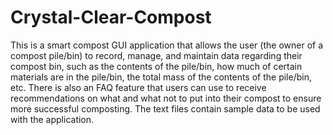 # Crystal-Clear-Compost
This is a smart compost GUI application that allows the user (the owner of a compost pile/bin) to record, manage, and maintain data regarding their compost bin, such as the contents of the pile/bin, how much of certain materials are in the pile/bin, the total mass of the contents of the pile/bin, etc. There is also an FAQ feature that users can use to receive recommendations on what and what not to put into their compost to ensure more successful composting. The text files contain sample data to be used with the application. 
